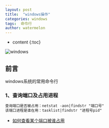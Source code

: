 ```yaml
---
layout: post
title:  "windows操作"
categories: windows
tags:  命令行
author: watermelon
---
```

* content
{:toc}

![windows](https://img0.ph.126.net/J_AQXeelGuA2Sdb7-ytSmQ==/2161446346261579686.jpg)
## 前言
windows系统的常用命令行



### 1、查询端口及占用进程
```xml
查询端口是否被占用：netstat -aon|findstr "端口号"  
该端口进程是谁在用：tasklist|findstr "进程号pid"
```


* [如何查看某个端口被谁占用](https://jingyan.baidu.com/article/3c48dd34491d47e10be358b8.html)



